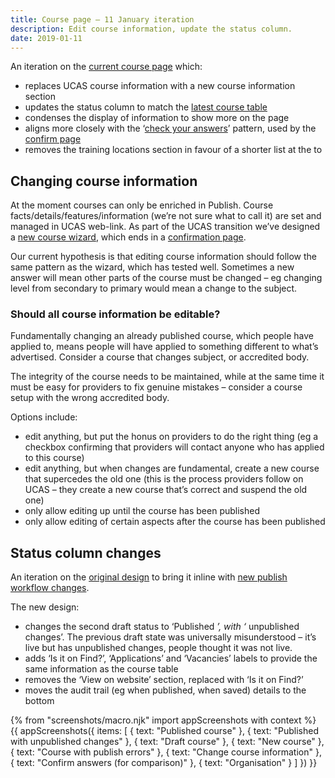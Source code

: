 ```yaml
---
title: Course page – 11 January iteration
description: Edit course information, update the status column.
date: 2019-01-11
---
```


An iteration on the [current course page](/publish-teacher-training-courses/enrichment-sept-6#course) which:

* replaces UCAS course information with a new course information section
* updates the status column to match the [latest course table](/publish-teacher-training-courses/publish-states)
* condenses the display of information to show more on the page
* aligns more closely with the ‘[check your answers](https://design-system.service.gov.uk/patterns/check-answers/)’ pattern, used by the [confirm page](#confirm-answers-for-comparison)
* removes the training locations section in favour of a shorter list at the to

## Changing course information

At the moment courses can only be enriched in Publish. Course facts/details/features/information (we’re not sure what to call it) are set and managed in UCAS web-link. As part of the UCAS transition we’ve designed a [new course wizard](/publish-teacher-training-courses/new-course), which ends in a [confirmation page](#confirm-answers-for-comparison).

Our current hypothesis is that editing course information should follow the same pattern as the wizard, which has tested well. Sometimes a new answer will mean other parts of the course must be changed – eg changing level from secondary to primary would mean a change to the subject.

### Should all course information be editable?

Fundamentally changing an already published course, which people have applied to, means people will have applied to something different to what’s advertised. Consider a course that changes subject, or accredited body.

The integrity of the course needs to be maintained, while at the same time it must be easy for providers to fix genuine mistakes – consider a course setup with the wrong accredited body.

Options include:

* edit anything, but put the honus on providers to do the right thing (eg a checkbox confirming that providers will contact anyone who has applied to this course)
* edit anything, but when changes are fundamental, create a new course that supercedes the old one (this is the process providers follow on UCAS – they create a new course that’s correct and suspend the old one)
* only allow editing up until the course has been published
* only allow editing of certain aspects after the course has been published

## Status column changes

An iteration on the [original design](/publish-teacher-training-courses/publish-changes/iteration-aug-15) to bring it inline with [new publish workflow changes](/publish-teacher-training-courses/publish-states).

The new design:

* changes the second draft status to ‘Published *’, with ‘* unpublished changes’. The previous draft state was universally misunderstood – it’s live but has unpublished changes, people thought it was not live.
* adds ‘Is it on Find?’, ‘Applications’ and ‘Vacancies’ labels to provide the same information as the course table
* removes the ‘View on website’ section, replaced with ‘Is it on Find?’
* moves the audit trail (eg when published, when saved) details to the bottom

{% from "screenshots/macro.njk" import appScreenshots with context %}
{{ appScreenshots({
  items: [
    { text: "Published course" },
    { text: "Published with unpublished changes" },
    { text: "Draft course" },
    { text: "New course" },
    { text: "Course with publish errors" },
    { text: "Change course information" },
    { text: "Confirm answers (for comparison)" },
    { text: "Organisation" }
  ]
}) }}
